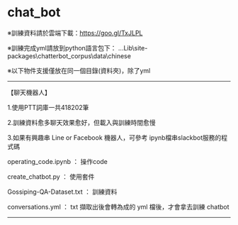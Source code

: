 # chat_bot

※訓練資料請於雲端下載：https://goo.gl/TxJLPL

※訓練完成yml請放到python語言包下： ...Lib\\site-packages\\chatterbot_corpus\\data\\chinese

※以下物件支援僅放在同一個目錄(資料夾)，除了yml

------------------------------------------------
【聊天機器人】

1.使用PTT詞庫一共418202筆

2.訓練資料愈多聊天效果愈好，但載入與訓練時間愈慢

3.如果有興趣串 Line or Facebook 機器人，可參考 ipynb檔串slackbot服務的程式碼

operating_code.ipynb ： 操作code

create_chatbot.py ： 使用套件

Gossiping-QA-Dataset.txt ： 訓練資料

conversations.yml ： txt 擷取出後會轉為成的 yml 檔後，才會拿去訓練 chatbot

------------------------------------------------
